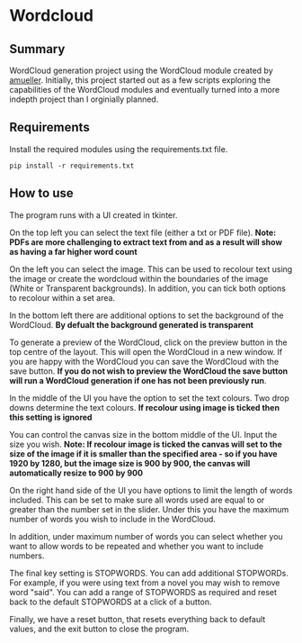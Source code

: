 # Wordcloud

## Summary

WordCloud generation project using the WordCloud module created by [amueller](https://github.com/amueller/). Initially, this project started out as a few scripts exploring the capabilities of the WordCloud modules and eventually turned into a more indepth project than I orginially planned.

## Requirements

Install the required modules using the requirements.txt file.

`pip install -r requirements.txt`

## How to use

The program runs with a UI created in tkinter.

On the top left you can select the text file (either a txt or PDF file).
**Note: PDFs are more challenging to extract text from and as a result will show as having a far higher word count**

On the left you can select the image. This can be used to recolour text using the image or create the wordcloud within the boundaries of the image (White or Transparent backgrounds). In addition, you can tick both options to recolour within a set area.

In the bottom left there are additional options to set the background of the WordCloud. **By defualt the background generated is transparent**

To generate a preview of the WordCloud, click on the preview button in the top centre of the layout. This will open the WordCloud in a new window. If you are happy with the WordCloud you can save the WordCloud with the save button. **If you do not wish to preview the WordCloud the save button will run a WordCloud generation if one has not been previously run**.

In the middle of the UI you have the option to set the text colours. Two drop downs determine the text colours. **If recolour using image is ticked then this setting is ignored**

You can control the canvas size in the bottom middle of the UI. Input the size you wish. **Note: If recolour image is ticked the canvas will set to the size of the image if it is smaller than the specified area - so if you have 1920 by 1280, but the image size is 900 by 900, the canvas will automatically resize to 900 by 900**

On the right hand side of the UI you have options to limit the length of words included. This can be set to make sure all words used are equal to or greater than the number set in the slider. Under this you have the maximum number of words you wish to include in the WordCloud.

In addition, under maximum number of words you can select whether you want to allow words to be repeated and whether you want to include numbers.

The final key setting is STOPWORDS. You can add additional STOPWORDs. For example, if you were using text from a novel you may wish to remove word "said". You can add a range of STOPWORDS as required and reset back to the default STOPWORDS at a click of a button.

Finally, we have a reset button, that resets everything back to default values, and the exit button to close the program.
